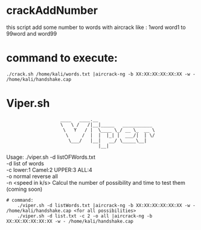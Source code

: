 # crackAddNumber

this script add some number to words with aircrack like : 1word word1 to 99word and word99 
# command to execute: 
    ./crack.sh /home/kali/words.txt |aircrack-ng -b XX:XX:XX:XX:XX:XX -w - /home/kali/handshake.cap
    
# Viper.sh

                        ____   ____.__                                       
                        \   \ /   /|__|_____   ___________  
                         \   Y   / |  \____ \_/ __ \_  __ \ 
                          \     /  |  |  |_| |  ___/|  | \/ 
                           \___/   |__|   __/ \_____\__|    
                                      |__|                 
   Usage: ./viper.sh -d listOFWords.txt <options>                                 
     -d <dictionnary> list of words                                                 
     -c <case> lower:1 Camel:2 UPPER:3 ALL:4                                        
     -o <order> normal <or> reverse <or> all                                        
     -n <speed in k/s> Calcul the number of possibility and time to test them (coming soon)
    
    # command:
        ./viper.sh -d listWords.txt |aircrack-ng -b XX:XX:XX:XX:XX:XX -w - /home/kali/handshake.cap <for all possibilities>
        ./viper.sh -d list.txt -c 2 -o all |aircrack-ng -b XX:XX:XX:XX:XX:XX -w - /home/kali/handshake.cap
